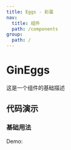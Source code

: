 ```yaml
---
title: Eggs - 彩蛋
nav:
  title: 组件
  path: /components
group:
  path: /
---
```


# GinEggs

这是一个组件的基础描述

## 代码演示

### 基础用法

Demo:

<code src="./demos/index.tsx"  />
